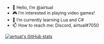 - 👋 Hello, I’m @airtual
- 🎮 I’m interested in playing video games!
- 🌱 I’m currently learning Lua and C#
- 📫 How to reach me: Discord, airtual#7050

[![airtual's GitHub stats](https://github-readme-stats.vercel.app/api?username=airtual)](https://github.com/anuraghazra/github-readme-stats)
